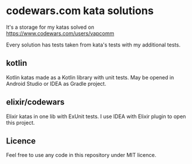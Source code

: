 # codewars.com kata solutions

It's a storage for my katas solved on https://www.codewars.com/users/vapcomm

Every solution has tests taken from kata's tests with my additional tests.

## kotlin

Kotlin katas made as a Kotlin library with unit tests. May be opened in Android Studio or IDEA as Gradle project.

## elixir/codewars

Elixir katas in one lib with ExUnit tests. I use IDEA with Elixir plugin to open this project.

## Licence

Feel free to use any code in this repository under MIT licence.
